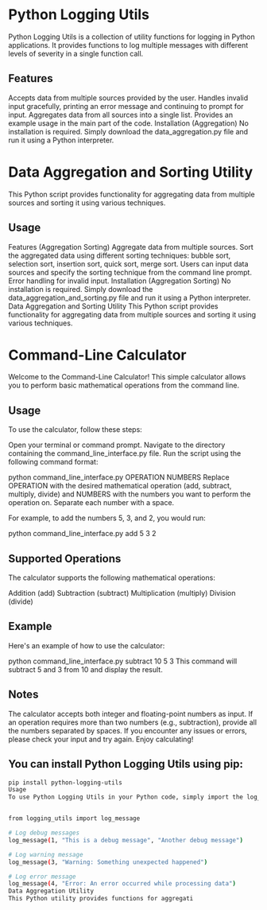 
# Python Logging Utils

Python Logging Utils is a collection of utility functions for logging in Python applications. It provides functions to log multiple messages with different levels of severity in a single function call.

## Features
Accepts data from multiple sources provided by the user.
Handles invalid input gracefully, printing an error message and continuing to prompt for input.
Aggregates data from all sources into a single list.
Provides an example usage in the main part of the code.
Installation (Aggregation)
No installation is required. Simply download the data_aggregation.py file and run it using a Python interpreter.

# Data Aggregation and Sorting Utility
This Python script provides functionality for aggregating data from multiple sources and sorting it using various techniques.

## Usage
Features (Aggregation Sorting)
Aggregate data from multiple sources.
Sort the aggregated data using different sorting techniques: bubble sort, selection sort, insertion sort, quick sort, merge sort.
Users can input data sources and specify the sorting technique from the command line prompt.
Error handling for invalid input.
Installation (Aggregation Sorting)
No installation is required. Simply download the data_aggregation_and_sorting.py file and run it using a Python interpreter.
Data Aggregation and Sorting Utility
This Python script provides functionality for aggregating data from multiple sources and sorting it using various techniques.

# Command-Line Calculator
Welcome to the Command-Line Calculator! This simple calculator allows you to perform basic mathematical operations from the command line.

## Usage
To use the calculator, follow these steps:

Open your terminal or command prompt.
Navigate to the directory containing the command_line_interface.py file.
Run the script using the following command format:

python command_line_interface.py OPERATION NUMBERS
Replace OPERATION with the desired mathematical operation (add, subtract, multiply, divide) and NUMBERS with the numbers you want to perform the operation on. Separate each number with a space.

For example, to add the numbers 5, 3, and 2, you would run:


python command_line_interface.py add 5 3 2
## Supported Operations
The calculator supports the following mathematical operations:

Addition (add)
Subtraction (subtract)
Multiplication (multiply)
Division (divide)
## Example
Here's an example of how to use the calculator:


python command_line_interface.py subtract 10 5 3
This command will subtract 5 and 3 from 10 and display the result.

## Notes
The calculator accepts both integer and floating-point numbers as input.
If an operation requires more than two numbers (e.g., subtraction), provide all the numbers separated by spaces.
If you encounter any issues or errors, please check your input and try again.
Enjoy calculating!


## You can install Python Logging Utils using pip:

```sh
pip install python-logging-utils
Usage
To use Python Logging Utils in your Python code, simply import the log_message function and call it with the desired severity level and messages:


from logging_utils import log_message

# Log debug messages
log_message(1, "This is a debug message", "Another debug message")

# Log warning message
log_message(3, "Warning: Something unexpected happened")

# Log error message
log_message(4, "Error: An error occurred while processing data")
Data Aggregation Utility
This Python utility provides functions for aggregati


